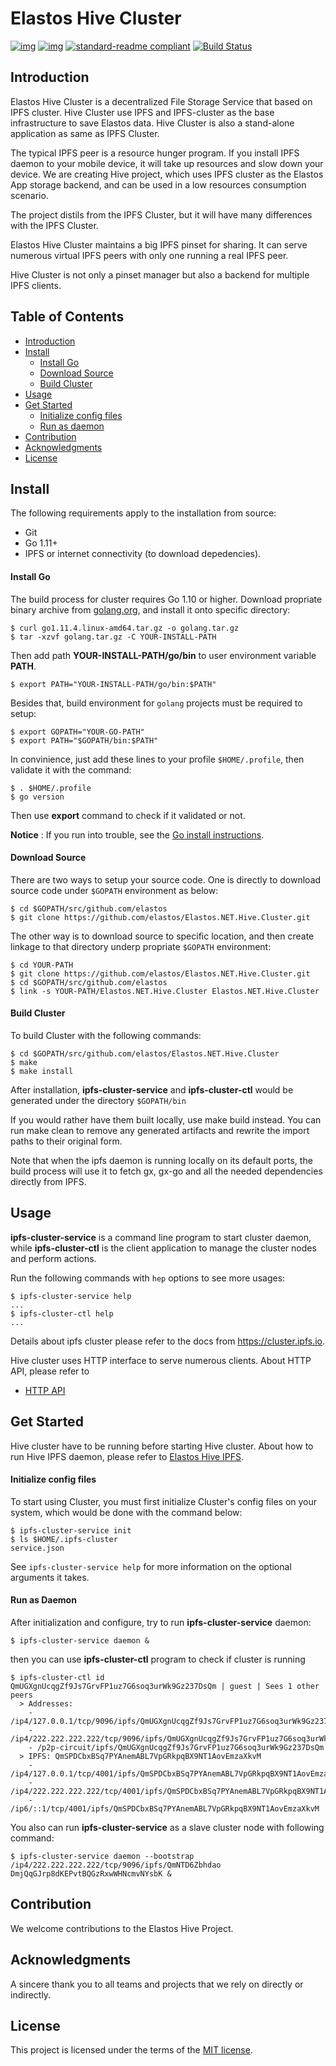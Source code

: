 # Elastos Hive Cluster

[![img](https://camo.githubusercontent.com/9ff0f4b787066b705774659143d8b88f485119ff/68747470733a2f2f696d672e736869656c64732e696f2f62616467652f6d61646525323062792d456c6173746f732532306f72672d626c75652e7376673f7374796c653d666c61742d737175617265)](http://elastos.org)
[![img](https://camo.githubusercontent.com/85d19725dcd92c6f77a1d72a2e9b2b49c36489ab/68747470733a2f2f696d672e736869656c64732e696f2f62616467652f70726f6a6563742d486976652d626c75652e7376673f7374796c653d666c61742d737175617265)](http://elastos.org/)
[![standard-readme compliant](https://camo.githubusercontent.com/a7e665f337914171fa0b60a110690af78fc5d943/68747470733a2f2f696d672e736869656c64732e696f2f62616467652f7374616e646172642d2d726561646d652d4f4b2d677265656e2e7376673f7374796c653d666c61742d737175617265)](https://github.com/RichardLitt/standard-readme)
[![Build Status](https://camo.githubusercontent.com/d95d2cf5f0f2c8ebf5697026daaa4cbfaab6521e/68747470733a2f2f7472617669732d63692e6f72672f656c6173746f732f456c6173746f732e4e45542e486976652e495046532e7376673f6272616e63683d6d6173746572)](https://travis-ci.org/elastos/Elastos.NET.Hive.Cluster)

## Introduction

Elastos Hive Cluster is a decentralized File Storage Service that based on IPFS cluster. Hive Cluster use IPFS and IPFS-cluster as the base infrastructure to save Elastos data.  Hive Cluster is also a stand-alone application as same as IPFS Cluster.

The typical IPFS peer is a resource hunger program. If you install IPFS daemon to your mobile device, it will take up resources and slow down your device. We are creating Hive project, which uses IPFS cluster as the Elastos App storage backend, and can be used in a low resources consumption scenario.

The project distils from the IPFS Cluster, but it will have many differences with the IPFS Cluster.

Elastos Hive Cluster maintains a big IPFS pinset for sharing. It can serve numerous virtual IPFS peers with only one running a real IPFS peer.

Hive Cluster is not only a pinset manager but also a backend for multiple IPFS clients.

## Table of Contents

- [Introduction](#introduction)
- [Install](#install)
  - [Install Go](#Install-Go)
  - [Download Source](#Download-Source)
  - [Build Cluster](#Build-Cluster)
- [Usage](#usage)
- [Get Started](#Get-Started)
  - [Initialize config files](#Initialize-config-files)
  - [Run as daemon](#Run-as-daemon)
- [Contribution](#contribution)
- [Acknowledgments](#acknowledgments)
- [License](#license)

## Install

The following requirements apply to the installation from source:

- Git
- Go 1.11+
- IPFS or internet connectivity (to download depedencies).

#### Install Go

The build process for cluster requires Go 1.10 or higher. Download propriate binary archive from [golang.org](https://golang.org/dl),  and install it onto specific directory:

```
$ curl go1.11.4.linux-amd64.tar.gz -o golang.tar.gz
$ tar -xzvf golang.tar.gz -C YOUR-INSTALL-PATH
```

Then add path  **YOUR-INSTALL-PATH/go/bin**  to user environment variable **PATH**.

```
$ export PATH="YOUR-INSTALL-PATH/go/bin:$PATH"
```

Besides that, build environment for `golang` projects must be required to setup:

```
$ export GOPATH="YOUR-GO-PATH"
$ export PATH="$GOPATH/bin:$PATH"
```

In convinience,  just add these lines to your profile `$HOME/.profile`, then validate it with the command:

```
$ . $HOME/.profile
$ go version
```

Then use **export** command to check if it validated or not.

**Notice** : If you run into trouble, see the [Go install instructions](https://golang.org/doc/install).

#### Download Source

There are two ways to setup your source code. One is directly to download source code under `$GOPATH` environment as below:

```
$ cd $GOPATH/src/github.com/elastos
$ git clone https://github.com/elastos/Elastos.NET.Hive.Cluster.git
```

The other way is to download source to specific location, and then create linkage to that directory underp propriate `$GOPATH` environment:

```
$ cd YOUR-PATH
$ git clone https://github.com/elastos/Elastos.NET.Hive.Cluster.git 
$ cd $GOPATH/src/github.com/elastos
$ link -s YOUR-PATH/Elastos.NET.Hive.Cluster Elastos.NET.Hive.Cluster
```

#### Build Cluster

To build Cluster with the following commands:

```
$ cd $GOPATH/src/github.com/elastos/Elastos.NET.Hive.Cluster
$ make
$ make install
```

After installation, **ipfs-cluster-service** and **ipfs-cluster-ctl**  would be generated under the directory `$GOPATH/bin`

If you would rather have them built locally, use make build instead. You can run make clean to remove any generated artifacts and rewrite the import paths to their original form.

Note that when the ipfs daemon is running locally on its default ports, the build process will use it to fetch gx, gx-go and all the needed dependencies directly from IPFS.

## Usage

**ipfs-cluster-service** is a command line program to start cluster daemon, while **ipfs-cluster-ctl**  is the client application to manage the cluster nodes and perform actions. 

Run the following commands with `hep` options to see more usages:

```
$ ipfs-cluster-service help
...
$ ipfs-cluster-ctl help
...
```

Details about ipfs cluster please refer to the docs from https://cluster.ipfs.io.

Hive cluster uses HTTP interface to serve numerous clients. About HTTP API, please refer to 
* [HTTP API](TODO)

## Get Started

Hive cluster have to be running before starting Hive cluster. About how to  run Hive IPFS daemon, please refer to [Elastos Hive IPFS](https://github.com/elastos/Elastos.NET.Hive.IPFS.git#README.md).

#### Initialize config files

To start using Cluster, you must first initialize Cluster's config files on your system, which would be done with the command below:

```
$ ipfs-cluster-service init
$ ls $HOME/.ipfs-cluster
service.json
```

See `ipfs-cluster-service help` for more information on the optional arguments it takes.

#### Run as Daemon

After initialization and configure, try to run **ipfs-cluster-service** daemon:

```shell
$ ipfs-cluster-service daemon &
```

then you can use **ipfs-cluster-ctl** program to check if cluster is running

```shell
$ ipfs-cluster-ctl id
QmUGXgnUcqgZf9Js7GrvFP1uz7G6soq3urWk9Gz237DsQm | guest | Sees 1 other peers
  > Addresses:
    - /ip4/127.0.0.1/tcp/9096/ipfs/QmUGXgnUcqgZf9Js7GrvFP1uz7G6soq3urWk9Gz237DsQm
    - /ip4/222.222.222.222/tcp/9096/ipfs/QmUGXgnUcqgZf9Js7GrvFP1uz7G6soq3urWk9Gz237DsQm
    - /p2p-circuit/ipfs/QmUGXgnUcqgZf9Js7GrvFP1uz7G6soq3urWk9Gz237DsQm
  > IPFS: QmSPDCbxBSq7PYAnemABL7VpGRkpqBX9NT1AovEmzaXkvM
    - /ip4/127.0.0.1/tcp/4001/ipfs/QmSPDCbxBSq7PYAnemABL7VpGRkpqBX9NT1AovEmzaXkvM
    - /ip4/222.222.222.222/tcp/4001/ipfs/QmSPDCbxBSq7PYAnemABL7VpGRkpqBX9NT1AovEmzaXkvM
    - /ip6/::1/tcp/4001/ipfs/QmSPDCbxBSq7PYAnemABL7VpGRkpqBX9NT1AovEmzaXkvM
```

You also can run **ipfs-cluster-service** as a slave cluster node with following command:

```shell
$ ipfs-cluster-service daemon --bootstrap /ip4/222.222.222.222/tcp/9096/ipfs/QmNTD6Zbhdao
DmjQqGJrp8dKEPvtBQGzRxwWHNcmvNYsbK &
```

## Contribution

We welcome contributions to the Elastos Hive Project.

## Acknowledgments

A sincere thank you to all teams and projects that we rely on directly or indirectly.

## License
This project is licensed under the terms of the [MIT license](https://github.com/elastos/Elastos.Hive.Cluster/blob/master/LICENSE).
